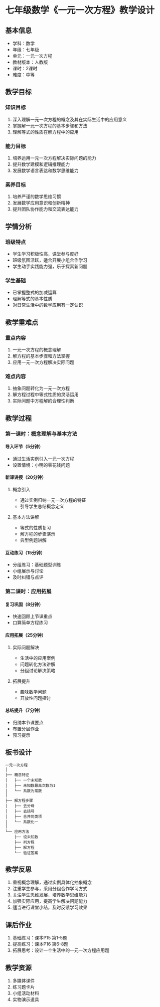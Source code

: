# 七年级数学《一元一次方程》教学设计

## 基本信息
- 学科：数学
- 年级：七年级
- 单元：一元一次方程
- 教材版本：人教版
- 课时：2课时
- 难度：中等

## 教学目标

### 知识目标
1. 深入理解一元一次方程的概念及其在实际生活中的应用意义
2. 掌握解一元一次方程的基本步骤和方法
3. 理解等式的性质在解方程中的应用

### 能力目标
1. 培养运用一元一次方程解决实际问题的能力
2. 提升数学建模和逻辑推理能力
3. 发展数学语言表达和数学思维能力

### 素养目标
1. 培养严谨的数学思维习惯
2. 发展数学应用意识和创新精神
3. 提升团队协作能力和交流表达能力

## 学情分析

### 班级特点
- 学生学习积极性高，课堂参与度好
- 班级氛围活跃，适合开展小组合作学习
- 学生动手实践能力强，乐于探索新问题

### 学生基础
- 已掌握整式的加减运算
- 理解等式的基本性质
- 对日常生活中的数学应用有一定认识

## 教学重难点

### 重点内容
1. 一元一次方程的概念理解
2. 解方程的基本步骤和方法掌握
3. 应用一元一次方程解决实际问题

### 难点内容
1. 抽象问题转化为一元一次方程
2. 解方程过程中等式性质的灵活运用
3. 实际问题中方程解的合理性判断

## 教学过程

### 第一课时：概念理解与基本方法

#### 导入环节（5分钟）
- 通过生活实例引入一元一次方程
- 设置情境：小明的零花钱问题

#### 新课讲授（20分钟）
1. 概念引入
   - 通过实例归纳一元一次方程的特征
   - 引导学生总结概念定义

2. 基本方法讲解
   - 等式的性质复习
   - 解方程的步骤演示
   - 典型例题讲解

#### 互动练习（15分钟）
- 分组练习：基础题型训练
- 小组展示与讨论
- 及时纠错与点评

### 第二课时：应用拓展

#### 复习巩固（8分钟）
- 快速回顾上节课重点
- 口算简单方程练习

#### 应用拓展（25分钟）
1. 实际问题解决
   - 生活中的应用案例
   - 问题转化方法讲解
   - 分组讨论解决策略

2. 拓展提升
   - 趣味数学问题
   - 开放性问题探讨

#### 总结提升（7分钟）
- 归纳本节课要点
- 布置分层作业
- 预习提示

## 板书设计

```
一元一次方程
│
├── 概念特征
│   ├── 一个未知数
│   ├── 未知数最高次数为1
│   └── 系数为常数
│
├── 解方程步骤
│   ├── 去分母
│   ├── 去括号
│   ├── 合并同类项
│   └── 系数化一
│
└── 应用方法
    ├── 设未知数
    ├── 列方程
    ├── 解方程
    └── 验证答案
```

## 教学反思
1. 重视概念理解，通过实例具体化抽象概念
2. 注重学生参与，采用分组合作学习方式
3. 关注学生思维发展，培养数学思维能力
4. 加强实际应用，提高学生解决问题能力
5. 适当进行课堂小结，及时反馈学习效果

## 课后作业
1. 基础练习：课本P15 第1-5题
2. 提高练习：课本P16 第6-8题
3. 拓展思考：设计一个生活中的一元一次方程应用题

## 教学资源
1. 多媒体课件
2. 练习题卡片
3. 小组活动材料
4. 实物演示道具 